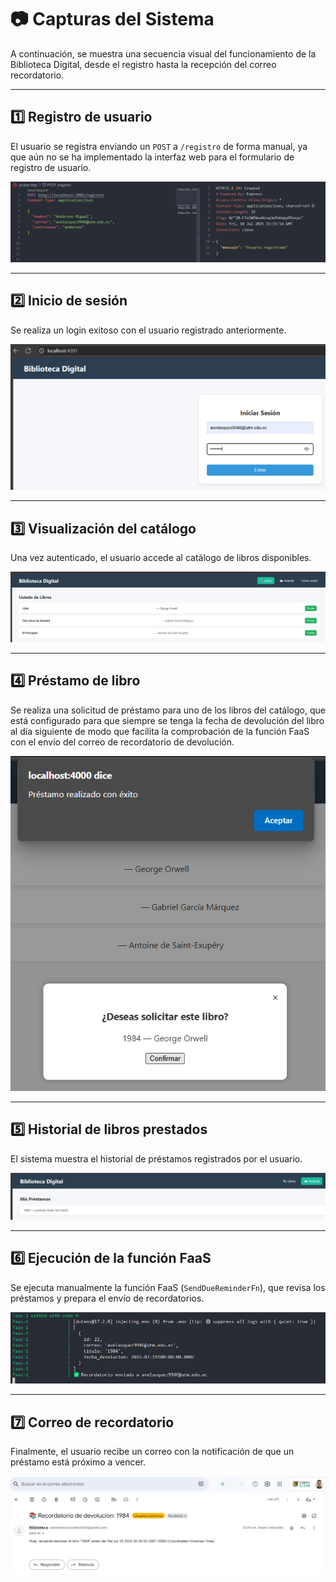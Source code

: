 # 📷 Capturas del Sistema

A continuación, se muestra una secuencia visual del funcionamiento de la Biblioteca Digital, desde el registro hasta la recepción del correo recordatorio.

---

## 1️⃣ Registro de usuario 

El usuario se registra enviando un `POST` a `/registro` de forma manual, ya que aún no se ha implementado la interfaz web para el formulario de registro de usuario.

![Registro de usuario](assets/probando_registro_usuario.png)

---

## 2️⃣ Inicio de sesión

Se realiza un login exitoso con el usuario registrado anteriormente.

![Login de usuario](assets/probando_login_usuario.png)

---

## 3️⃣ Visualización del catálogo

Una vez autenticado, el usuario accede al catálogo de libros disponibles.

![Catálogo de libros](assets/catalogo_libros.png)

---

## 4️⃣ Préstamo de libro

Se realiza una solicitud de préstamo para uno de los libros del catálogo, que está configurado para que siempre se tenga la fecha de devolución del libro al día siguiente de modo que facilita la comprobación de la función FaaS con el envío del correo de recordatorio de devolución.

![Préstamo de libro](assets/prestamo_libro.png)

---

## 5️⃣ Historial de libros prestados

El sistema muestra el historial de préstamos registrados por el usuario.

![Historial de libros prestados](assets/historial_libros_prestados.png)

---

## 6️⃣ Ejecución de la función FaaS

Se ejecuta manualmente la función FaaS (`SendDueReminderFn`), que revisa los préstamos y prepara el envío de recordatorios.

![Ejecución de la función FaaS](assets/ejecucion_faas.png)

---

## 7️⃣ Correo de recordatorio

Finalmente, el usuario recibe un correo con la notificación de que un préstamo está próximo a vencer.

![Correo de recordatorio](assets/correo_demostrativo.png)